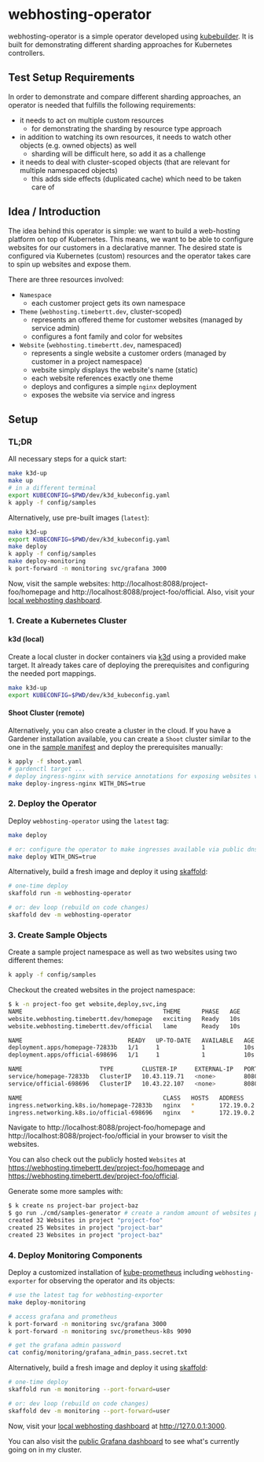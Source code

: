 # webhosting-operator

webhosting-operator is a simple operator developed using [kubebuilder](https://github.com/kubernetes-sigs/kubebuilder).
It is built for demonstrating different sharding approaches for Kubernetes controllers.

## Test Setup Requirements

In order to demonstrate and compare different sharding approaches, an operator is needed that fulfills the following requirements:

- it needs to act on multiple custom resources
  - for demonstrating the sharding by resource type approach
- in addition to watching its own resources, it needs to watch other objects (e.g. owned objects) as well
  - sharding will be difficult here, so add it as a challenge
- it needs to deal with cluster-scoped objects (that are relevant for multiple namespaced objects)
  - this adds side effects (duplicated cache) which need to be taken care of

## Idea / Introduction

The idea behind this operator is simple: we want to build a web-hosting platform on top of Kubernetes.
This means, we want to be able to configure websites for our customers in a declarative manner.
The desired state is configured via Kubernetes (custom) resources and the operator takes care to spin up websites and expose them.

There are three resources involved:

- `Namespace`
  - each customer project gets its own namespace
- `Theme` (`webhosting.timebertt.dev`, cluster-scoped)
  - represents an offered theme for customer websites (managed by service admin)
  - configures a font family and color for websites
- `Website` (`webhosting.timebertt.dev`, namespaced)
  - represents a single website a customer orders (managed by customer in a project namespace)
  - website simply displays the website's name (static)
  - each website references exactly one theme
  - deploys and configures a simple `nginx` deployment
  - exposes the website via service and ingress

## Setup

### TL;DR

All necessary steps for a quick start:

```bash
make k3d-up
make up
# in a different terminal
export KUBECONFIG=$PWD/dev/k3d_kubeconfig.yaml
k apply -f config/samples
```

Alternatively, use pre-built images (`latest`):

```bash
make k3d-up
export KUBECONFIG=$PWD/dev/k3d_kubeconfig.yaml
make deploy
k apply -f config/samples
make deploy-monitoring
k port-forward -n monitoring svc/grafana 3000
```

Now, visit the sample websites: http://localhost:8088/project-foo/homepage and http://localhost:8088/project-foo/official.
Also, visit your [local webhosting dashboard](http://127.0.0.1:3000/d/NbmNpqEnk/webhosting?orgId=1&refresh=10s).

### 1. Create a Kubernetes Cluster

#### k3d (local)

Create a local cluster in docker containers via [k3d](https://k3d.io/) using a provided make target.
It already takes care of deploying the prerequisites and configuring the needed port mappings.

```bash
make k3d-up
export KUBECONFIG=$PWD/dev/k3d_kubeconfig.yaml
```

#### Shoot Cluster (remote)

Alternatively, you can also create a cluster in the cloud. If you have a Gardener installation available, you can create a `Shoot` cluster similar to the one in the [sample manifest](./shoot.yaml) and deploy the prerequisites manually:

```bash
k apply -f shoot.yaml
# gardenctl target ...
# deploy ingress-nginx with service annotations for exposing websites via public dns
make deploy-ingress-nginx WITH_DNS=true
```

### 2. Deploy the Operator

Deploy `webhosting-operator` using the `latest` tag:

```bash
make deploy

# or: configure the operator to make ingresses available via public dns 
make deploy WITH_DNS=true
```

Alternatively, build a fresh image and deploy it using [skaffold](https://skaffold.dev/):

```bash
# one-time deploy
skaffold run -m webhosting-operator

# or: dev loop (rebuild on code changes)
skaffold dev -m webhosting-operator
```

### 3. Create Sample Objects

Create a sample project namespace as well as two websites using two different themes:

```bash
k apply -f config/samples
```

Checkout the created websites in the project namespace:

```bash
$ k -n project-foo get website,deploy,svc,ing
NAME                                        THEME      PHASE   AGE
website.webhosting.timebertt.dev/homepage   exciting   Ready   10s
website.webhosting.timebertt.dev/official   lame       Ready   10s

NAME                              READY   UP-TO-DATE   AVAILABLE   AGE
deployment.apps/homepage-72833b   1/1     1            1           10s
deployment.apps/official-698696   1/1     1            1           10s

NAME                      TYPE        CLUSTER-IP     EXTERNAL-IP   PORT(S)    AGE
service/homepage-72833b   ClusterIP   10.43.119.71   <none>        8080/TCP   10s
service/official-698696   ClusterIP   10.43.22.107   <none>        8080/TCP   10s

NAME                                        CLASS   HOSTS   ADDRESS      PORTS   AGE
ingress.networking.k8s.io/homepage-72833b   nginx   *       172.19.0.2   80      10s
ingress.networking.k8s.io/official-698696   nginx   *       172.19.0.2   80      10s
```

Navigate to http://localhost:8088/project-foo/homepage and http://localhost:8088/project-foo/official in your browser to visit the websites.

You can also check out the publicly hosted `Websites` at https://webhosting.timebertt.dev/project-foo/homepage and https://webhosting.timebertt.dev/project-foo/official.

Generate some more samples with:
```bash
$ k create ns project-bar project-baz
$ go run ./cmd/samples-generator # create a random amount of websites per namespace (up to 50 each)
created 32 Websites in project "project-foo"
created 25 Websites in project "project-bar"
created 23 Websites in project "project-baz"
```

### 4. Deploy Monitoring Components

Deploy a customized installation of [kube-prometheus](https://github.com/prometheus-operator/kube-prometheus) including `webhosting-exporter` for observing the operator and its objects:

```bash
# use the latest tag for webhosting-exporter
make deploy-monitoring

# access grafana and prometheus
k port-forward -n monitoring svc/grafana 3000
k port-forward -n monitoring svc/prometheus-k8s 9090

# get the grafana admin password
cat config/monitoring/grafana_admin_pass.secret.txt
```

Alternatively, build a fresh image and deploy it using [skaffold](https://skaffold.dev/):

```bash
# one-time deploy
skaffold run -m monitoring --port-forward=user

# or: dev loop (rebuild on code changes)
skaffold dev -m monitoring --port-forward=user
```

Now, visit your [local webhosting dashboard](http://127.0.0.1:3000/d/NbmNpqEnk/webhosting?orgId=1&refresh=10s) at http://127.0.0.1:3000.

You can also visit the [public Grafana dashboard](https://grafana.webhosting.timebertt.dev/d/NbmNpqEnk/webhosting?orgId=1&refresh=10s) to see what's currently going on in my cluster. 

